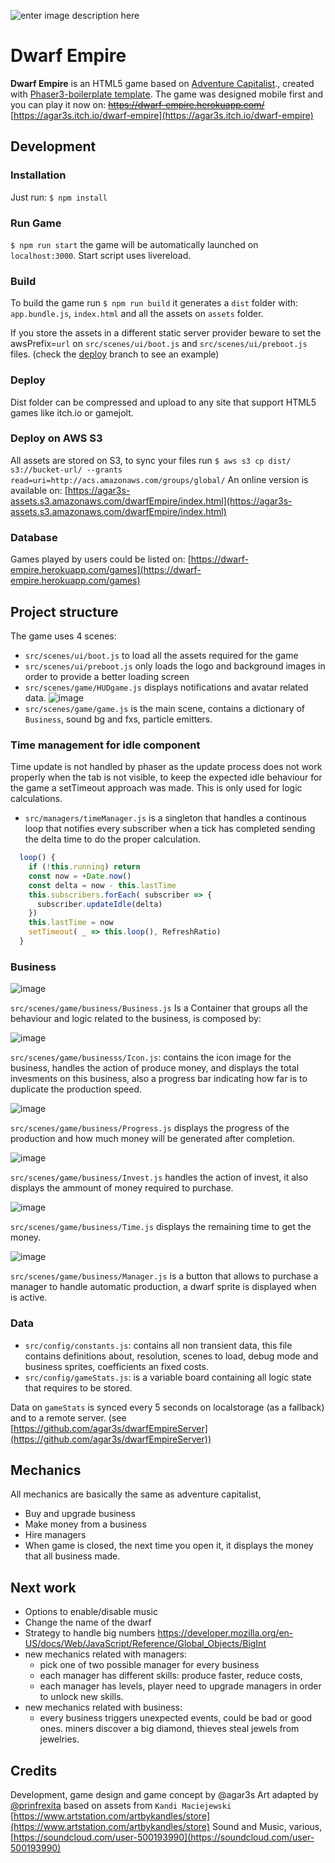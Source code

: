 

![enter image description here](https://agar3s-assets.s3.amazonaws.com/dwarfEmpire/assets/dwarf_empire_title.png)
# Dwarf Empire

**Dwarf Empire** is an HTML5 game based on [Adventure Capitalist](https://en.wikipedia.org/wiki/AdVenture_Capitalist)., created with [Phaser3-boilerplate template](https://github.com/blackmambastudio/phaser3-jam-boilerplate).
The game was designed mobile first and you can play it now on: <strike>https://dwarf-empire.herokuapp.com/</strike>  [https://agar3s.itch.io/dwarf-empire](https://agar3s.itch.io/dwarf-empire)

## Development
### Installation
Just run: `$ npm install`

### Run Game
`$ npm run start` the game will be automatically launched on `localhost:3000`. Start script uses livereload.

### Build
To build the game run `$ npm run build` it generates a `dist` folder with: `app.bundle.js`, `index.html` and all the assets on `assets` folder.

If you store the assets in a different static server provider beware to set the awsPrefix=`url` on `src/scenes/ui/boot.js` and `src/scenes/ui/preboot.js` files. (check the [deploy](https://github.com/agar3s/advcapitalist/tree/deploy) branch to see an example)

### Deploy
Dist folder can be compressed and upload to any site that support HTML5 games like itch.io or gamejolt.

### Deploy on AWS S3
All assets are stored on S3, to sync your files run `$ aws s3 cp dist/ s3://bucket-url/ --grants read=uri=http://acs.amazonaws.com/groups/global/`
An online version is available on: [https://agar3s-assets.s3.amazonaws.com/dwarfEmpire/index.html](https://agar3s-assets.s3.amazonaws.com/dwarfEmpire/index.html)

### Database
Games played by users could be listed on: [https://dwarf-empire.herokuapp.com/games](https://dwarf-empire.herokuapp.com/games)

## Project structure
The game uses 4 scenes: 
* `src/scenes/ui/boot.js` to load all the assets required for the game
* `src/scenes/ui/preboot.js` only loads the logo and background images in order to provide a better loading screen
* `src/scenes/game/HUDgame.js` displays notifications and avatar related data. ![image](https://user-images.githubusercontent.com/1063587/84469511-d2a5f080-ac46-11ea-95c8-f615486158dd.png)
* `src/scenes/game/game.js` is the main scene, contains a dictionary of `Business`, sound bg and fxs, particle emitters.

### Time management for idle component
Time update is not handled by phaser as the update process does not work properly when the tab is not visible, to keep the expected idle behaviour for the game a setTimeout approach was made. This is only used for logic calculations.

* `src/managers/timeManager.js` is a singleton that handles a continous loop that notifies every subscriber when a tick has completed sending the delta time to do the proper calculation.
```javascript
  loop() {
    if (!this.running) return
    const now = +Date.now()
    const delta = now - this.lastTime
    this.subscribers.forEach( subscriber => {
      subscriber.updateIdle(delta)
    })
    this.lastTime = now
    setTimeout( _ => this.loop(), RefreshRatio)
  }
```

### Business

![image](https://user-images.githubusercontent.com/1063587/84469721-56f87380-ac47-11ea-8242-8410c9076a39.png)

`src/scenes/game/business/Business.js`
Is a Container that groups all the behaviour and logic related to the business, is composed by:


![image](https://user-images.githubusercontent.com/1063587/84470253-8b206400-ac48-11ea-9ffc-10d6ef6628e4.png)

`src/scenes/game/businesss/Icon.js`: contains the icon image for the business, handles the action of produce money, and displays the total invesments on this business, also a progress bar indicating how far is to duplicate the production speed. 


![image](https://user-images.githubusercontent.com/1063587/84470326-bb680280-ac48-11ea-950e-2296d65a5dae.png)

`src/scenes/game/business/Progress.js` displays the progress of the production and how much money will be generated after completion.


![image](https://user-images.githubusercontent.com/1063587/84470355-cde23c00-ac48-11ea-914c-4282fe0e51e3.png)

`src/scenes/game/business/Invest.js` handles the action of invest, it also displays the ammount of money required to purchase.


![image](https://user-images.githubusercontent.com/1063587/84470401-e7838380-ac48-11ea-8166-90937e24b182.png)

`src/scenes/game/business/Time.js` displays the remaining time to get the money.


![image](https://user-images.githubusercontent.com/1063587/84470440-f8cc9000-ac48-11ea-93c3-4e25cd09d599.png)

`src/scenes/game/business/Manager.js` is a button that allows to purchase a manager to handle automatic production, a dwarf sprite is displayed when is active.


### Data
- `src/config/constants.js`: contains all non transient data, this file contains definitions about, resolution, scenes to load, debug mode and business sprites, coefficients an fixed costs.
- `src/config/gameStats.js`: is a variable board containing all logic state that requires to be stored.

Data on `gameStats` is synced every 5 seconds on localstorage (as a fallback) and to a remote server. (see [https://github.com/agar3s/dwarfEmpireServer](https://github.com/agar3s/dwarfEmpireServer))

## Mechanics
All mechanics are basically the same as adventure capitalist,
* Buy and upgrade business
* Make money from a business
* Hire managers
* When game is closed, the next time you open it, it displays the money that all business made.

## Next work
- Options to enable/disable music
- Change the name of the dwarf
-  Strategy to handle big numbers https://developer.mozilla.org/en-US/docs/Web/JavaScript/Reference/Global_Objects/BigInt
- new mechanics related with managers:
	- pick one of two possible manager for every business
	- each manager has different skills: produce faster, reduce costs, 
	- each manager has levels, player need to upgrade managers in order to unlock new skills.
- new mechanics related with business:
	- every business triggers unexpected events, could be bad or good ones. miners discover a big diamond, thieves steal jewels from jewelries.

## Credits
Development, game design and game concept by @agar3s
Art adapted by [@prinfrexita](https://www.behance.net/prinfrexita) based on assets from `Kandi Maciejewski` [https://www.artstation.com/artbykandles/store](https://www.artstation.com/artbykandles/store)
Sound and Music, various,  [https://soundcloud.com/user-500193990](https://soundcloud.com/user-500193990)
